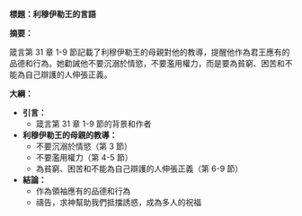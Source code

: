 **標題：利穆伊勒王的言語**

**摘要：**

箴言第 31 章 1-9 節記載了利穆伊勒王的母親對他的教導，提醒他作為君王應有的品德和行為。她勸誡他不要沉溺於情慾，不要濫用權力，而是要為貧窮、困苦和不能為自己辯護的人伸張正義。

**大綱：**

* **引言：**
    * 箴言第 31 章 1-9 節的背景和作者
* **利穆伊勒王的母親的教導：**
    * 不要沉溺於情慾（第 3 節）
    * 不要濫用權力（第 4-5 節）
    * 為貧窮、困苦和不能為自己辯護的人伸張正義（第 6-9 節）
* **結論：**
    * 作為領袖應有的品德和行為
    * 禱告，求神幫助我們抵擋誘惑，成為多人的祝福